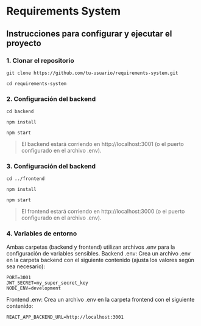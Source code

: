 # Requirements System

## Instrucciones para configurar y ejecutar el proyecto

### 1. Clonar el repositorio

```
git clone https://github.com/tu-usuario/requirements-system.git
```

```
cd requirements-system
```

### 2. Configuración del backend

```
cd backend
```

```
npm install
```

```
npm start
```

> El backend estará corriendo en http://localhost:3001 (o el puerto configurado en el archivo .env).

### 3. Configuración del backend

```
cd ../frontend
```

```
npm install
```

```
npm start
```

> El frontend estará corriendo en http://localhost:3000 (o el puerto configurado en el archivo .env).

### 4. Variables de entorno

Ambas carpetas (backend y frontend) utilizan archivos .env para la configuración de variables sensibles.
Backend .env:
Crea un archivo .env en la carpeta backend con el siguiente contenido (ajusta los valores según sea necesario):

```
PORT=3001
JWT_SECRET=my_super_secret_key
NODE_ENV=development
```

Frontend .env:
Crea un archivo .env en la carpeta frontend con el siguiente contenido:

```
REACT_APP_BACKEND_URL=http://localhost:3001
```

